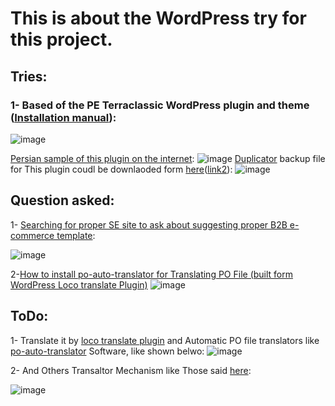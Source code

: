 # This is about the WordPress try for this project.
## Tries:

### 1- Based of the PE Terraclassic WordPress plugin and theme ([Installation manual](https://www.pixelemu.com/documentation/wordpress-themes/pe-terraclassic-wordpress-theme-manual)):
![image](https://user-images.githubusercontent.com/6679151/117474053-d7b31300-af6f-11eb-8bff-90e369b87846.png)

[Persian sample of this plugin  on the internet](https://www.varamarz.com/):
![image](https://user-images.githubusercontent.com/6679151/117474269-03ce9400-af70-11eb-82c6-5ecd636af184.png)
[Duplicator](https://wordpress.org/plugins/duplicator/) backup file for This plugin coudl be downlaoded form [here](https://transfer.sh/ywfpV/20210507_satluneh_added_theme_options3_c92901968cb7e3ad3963_20210507194943.daf)([link2](http://upindia.mobi/613149/9nz02s7)):
![image](https://user-images.githubusercontent.com/6679151/117508210-73a74380-af9d-11eb-870c-92b7ae36655c.png)



## Question asked:

1- [Searching for proper SE site to ask about suggesting proper B2B e-commerce template](https://wordpress.meta.stackexchange.com/questions/4741/searching-for-proper-se-site-to-ask-about-suggesting-proper-b2b-e-commerce-templ):

![image](https://user-images.githubusercontent.com/6679151/117473684-77bc6c80-af6f-11eb-9289-ea8b980f6df0.png)

2-[How to install po-auto-translator for Translating PO File (built form WordPress Loco translate Plugin)](https://askubuntu.com/questions/1336763/how-to-install-po-auto-translator-for-translating-po-file-built-form-wordpress)
![image](https://user-images.githubusercontent.com/6679151/117473313-0f6d8b00-af6f-11eb-851a-5b51d8409db1.png)


## ToDo:

1- Translate it by [loco translate plugin][1] and Automatic PO file translators like [po-auto-translator](https://sourceforge.net/p/po-auto-tran) Software, like shown belwo:
![image](https://user-images.githubusercontent.com/6679151/117475808-bb17da80-af71-11eb-80a5-87fb4e436651.png)

2- And Others Transaltor Mechanism like Those said [here](https://make.wordpress.org/polyglots/handbook/translating/glotpress-translate-wordpress-org/tools/):

![image](https://user-images.githubusercontent.com/6679151/117488429-a2afbc00-af81-11eb-8906-b4fae65eb7e9.png)


  [1]: https://localise.biz/wordpress/plugin
